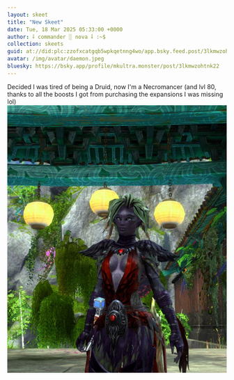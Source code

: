 ```yaml
---
layout: skeet
title: "New Skeet"
date: Tue, 18 Mar 2025 05:33:00 +0000
author: ⸸ commander ░ nova ⸸ :~$
collection: skeets
guid: at://did:plc:zzofxcatgqb5wpkqetnng4wo/app.bsky.feed.post/3lkmwzohtnk22
avatar: /img/avatar/daemon.jpeg
bluesky: https://bsky.app/profile/mkultra.monster/post/3lkmwzohtnk22
---
```


Decided I was tired of being a Druid, now I'm a Necromancer (and lvl 80, thanks to all the boosts I got from purchasing the expansions I was missing lol)<img src="/assets/media/bafkreicoo4djsnphgp27gvgmq3lzuxixy3sxwyie7uvoz3ej5ef3pskjcy.jpeg" alt="Image">
